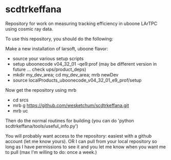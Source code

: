 # scdtrkeffana

Repository for work on measuring tracking efficiency in uboone LArTPC using cosmic ray data.

To use this repository, you should do the following:

Make a new installation of larsoft, uboone flavor:

* source your various setup scripts
* setup uboonecode v04_32_01 -qe9:prof (may be different version in future ... check ups/product_deps)
* mkdir my_dev_area; cd my_dev_area; mrb newDev
* source localProducts_uboonecode_v04_32_01_e9_prof/setup

Now get the repository using mrb
* cd srcs
* mrb g https://github.com/wesketchum/scdtrkeffana.git
* mrb uc

Then do the normal routines for building (you can do 'python scdtrkeffana/tools/useful_info.py')

You will probably want access to the repository: easiest with a github account (let me know yours).
OR
I can pull from your local repository so long as I have permissions to see it and you let me know when you want me to pull
(max I'm willing to do: once a week.)

